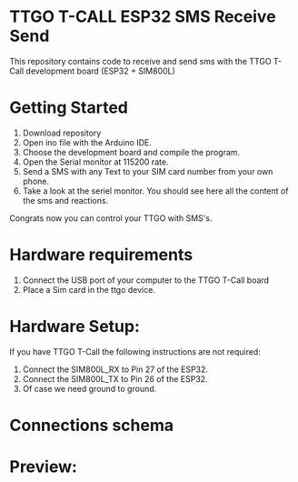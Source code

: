 # TTGO T-CALL ESP32 SMS Receive Send
This repository contains code to receive and send sms with the TTGO T-Call development board (ESP32 + SIM800L)
# Getting Started
1. Download repository
2. Open ino file with the Arduino IDE.
3. Choose the development board and compile the program.
4. Open the Serial monitor at 115200 rate.
5. Send a SMS with any Text to your SIM card number from your own phone.
6. Take a look at the seriel monitor. You should see here all the content of the sms and reactions.

Congrats now you can control your TTGO with SMS's.

# Hardware requirements
1. Connect the USB port of your computer to the TTGO T-Call board
2. Place a Sim card in the ttgo device.

# Hardware Setup:
If you have TTGO T-Call the following instructions are not required:
1. Connect the SIM800L_RX to Pin 27 of the ESP32.
2. Connect the SIM800L_TX to Pin 26 of the ESP32.
3. Of case we need ground to ground.

# Connections schema


# Preview:

